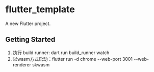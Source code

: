 # flutter_template

A new Flutter project.

## Getting Started

1. 执行 build runner: dart run build_runner watch
2. 以wasm方式启动：flutter run -d chrome --web-port 3001 --web-renderer skwasm